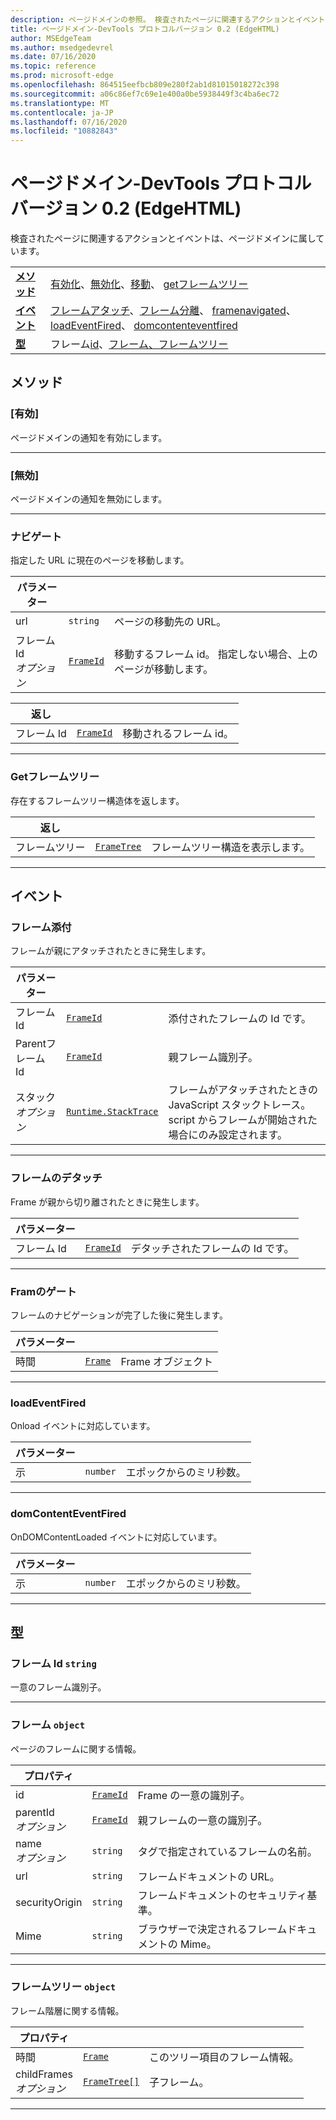 ```yaml
---
description: ページドメインの参照。 検査されたページに関連するアクションとイベントは、ページドメインに属しています。
title: ページドメイン-DevTools プロトコルバージョン 0.2 (EdgeHTML)
author: MSEdgeTeam
ms.author: msedgedevrel
ms.date: 07/16/2020
ms.topic: reference
ms.prod: microsoft-edge
ms.openlocfilehash: 864515eefbcb809e280f2ab1d81015018272c398
ms.sourcegitcommit: a06c86ef7c69e1e400a0be5938449f3c4ba6ec72
ms.translationtype: MT
ms.contentlocale: ja-JP
ms.lasthandoff: 07/16/2020
ms.locfileid: "10882843"
---
```

# ページドメイン-DevTools プロトコルバージョン 0.2 (EdgeHTML)  

検査されたページに関連するアクションとイベントは、ページドメインに属しています。

| | |
|-|-|
| [**メソッド**](#methods) | [有効化](#enable)、[無効化](#disable)、[移動](#navigate)、 [getフレームツリー](#getframetree) |
| [**イベント**](#events) | [フレームアタッチ](#frameattached)、[フレーム分離](#framedetached)、 [framenavigated](#framenavigated)、 [loadEventFired](#loadeventfired)、 [domcontenteventfired](#domcontenteventfired) |
| [**型**](#types) | フレーム[id](#frameid)、[フレーム、フレーム](#frame)[ツリー](#frametree) |
## メソッド

### [有効]
ページドメインの通知を有効にします。

</p>

---

### [無効]
ページドメインの通知を無効にします。

</p>

---

### ナビゲート
指定した URL に現在のページを移動します。

<table>
    <thead>
        <tr>
            <th>パラメーター</th>
            <th></th>
            <th></th>
        </tr>
    </thead>
    <tbody>
        <tr>
            <td>url</td>
            <td><code class="flyout">string</code></td>
            <td>ページの移動先の URL。</td>
        </tr>
        <tr>
            <td>フレーム Id <br/> <i>オプション</i></td>
            <td><a href="#frameid"><code class="flyout">FrameId</code></a></td>
            <td>移動するフレーム id。 指定しない場合、上のページが移動します。</td>
        </tr>
    </tbody>
</table>
<table>
    <thead>
        <tr>
            <th>返し</th>
            <th></th>
            <th></th>
        </tr>
    </thead>
    <tbody>
        <tr>
            <td>フレーム Id</td>
            <td><a href="#frameid"><code class="flyout">FrameId</code></a></td>
            <td>移動されるフレーム id。</td>
        </tr>
    </tbody>
</table>
</p>

---

### Getフレームツリー
存在するフレームツリー構造体を返します。

<table>
    <thead>
        <tr>
            <th>返し</th>
            <th></th>
            <th></th>
        </tr>
    </thead>
    <tbody>
        <tr>
            <td>フレームツリー</td>
            <td><a href="#frametree"><code class="flyout">FrameTree</code></a></td>
            <td>フレームツリー構造を表示します。</td>
        </tr>
    </tbody>
</table>
</p>

---

## イベント

### フレーム添付
フレームが親にアタッチされたときに発生します。

<table>
    <thead>
        <tr>
            <th>パラメーター</th>
            <th></th>
            <th></th>
        </tr>
    </thead>
    <tbody>
        <tr>
            <td>フレーム Id</td>
            <td><a href="#frameid"><code class="flyout">FrameId</code></a></td>
            <td>添付されたフレームの Id です。</td>
        </tr>
        <tr>
            <td>Parentフレーム Id</td>
            <td><a href="#frameid"><code class="flyout">FrameId</code></a></td>
            <td>親フレーム識別子。</td>
        </tr>
        <tr>
            <td>スタック <br/> <i>オプション</i></td>
            <td><a href="runtime.md#stacktrace"><code class="flyout">Runtime.StackTrace</code></a></td>
            <td>フレームがアタッチされたときの JavaScript スタックトレース。 script からフレームが開始された場合にのみ設定されます。</td>
        </tr>
    </tbody>
</table>
</p>

---

### フレームのデタッチ
Frame が親から切り離されたときに発生します。

<table>
    <thead>
        <tr>
            <th>パラメーター</th>
            <th></th>
            <th></th>
        </tr>
    </thead>
    <tbody>
        <tr>
            <td>フレーム Id</td>
            <td><a href="#frameid"><code class="flyout">FrameId</code></a></td>
            <td>デタッチされたフレームの Id です。</td>
        </tr>
    </tbody>
</table>
</p>

---

### Framのゲート
フレームのナビゲーションが完了した後に発生します。

<table>
    <thead>
        <tr>
            <th>パラメーター</th>
            <th></th>
            <th></th>
        </tr>
    </thead>
    <tbody>
        <tr>
            <td>時間</td>
            <td><a href="#frame"><code class="flyout">Frame</code></a></td>
            <td>Frame オブジェクト</td>
        </tr>
    </tbody>
</table>
</p>

---

### loadEventFired
Onload イベントに対応しています。

<table>
    <thead>
        <tr>
            <th>パラメーター</th>
            <th></th>
            <th></th>
        </tr>
    </thead>
    <tbody>
        <tr>
            <td>示</td>
            <td><code class="flyout">number</code></td>
            <td>エポックからのミリ秒数。</td>
        </tr>
    </tbody>
</table>
</p>

---

### domContentEventFired
OnDOMContentLoaded イベントに対応しています。

<table>
    <thead>
        <tr>
            <th>パラメーター</th>
            <th></th>
            <th></th>
        </tr>
    </thead>
    <tbody>
        <tr>
            <td>示</td>
            <td><code class="flyout">number</code></td>
            <td>エポックからのミリ秒数。</td>
        </tr>
    </tbody>
</table>
</p>

---

## 型

### <a name="frameid"></a> フレーム Id `string`

一意のフレーム識別子。

</p>

---

### <a name="frame"></a> フレーム `object`

ページのフレームに関する情報。

<table>
    <thead>
        <tr>
            <th>プロパティ</th>
            <th></th>
            <th></th>
        </tr>
    </thead>
    <tbody>
        <tr>
            <td>id</td>
            <td><a href="#frameid"><code class="flyout">FrameId</code></a></td>
            <td>Frame の一意の識別子。</td>
        </tr>
        <tr>
            <td>parentId <br/> <i>オプション</i></td>
            <td><a href="#frameid"><code class="flyout">FrameId</code></a></td>
            <td>親フレームの一意の識別子。</td>
        </tr>
        <tr>
            <td>name <br/> <i>オプション</i></td>
            <td><code class="flyout">string</code></td>
            <td>タグで指定されているフレームの名前。</td>
        </tr>
        <tr>
            <td>url</td>
            <td><code class="flyout">string</code></td>
            <td>フレームドキュメントの URL。</td>
        </tr>
        <tr>
            <td>securityOrigin</td>
            <td><code class="flyout">string</code></td>
            <td>フレームドキュメントのセキュリティ基準。</td>
        </tr>
        <tr>
            <td>Mime</td>
            <td><code class="flyout">string</code></td>
            <td>ブラウザーで決定されるフレームドキュメントの Mime。</td>
        </tr>
    </tbody>
</table>
</p>

---

### <a name="frametree"></a> フレームツリー `object`

フレーム階層に関する情報。

<table>
    <thead>
        <tr>
            <th>プロパティ</th>
            <th></th>
            <th></th>
        </tr>
    </thead>
    <tbody>
        <tr>
            <td>時間</td>
            <td><a href="#frame"><code class="flyout">Frame</code></a></td>
            <td>このツリー項目のフレーム情報。</td>
        </tr>
        <tr>
            <td>childFrames <br/> <i>オプション</i></td>
            <td><a href="#frametree"><code class="flyout">FrameTree[]</code></a></td>
            <td>子フレーム。</td>
        </tr>
    </tbody>
</table>
</p>

---
